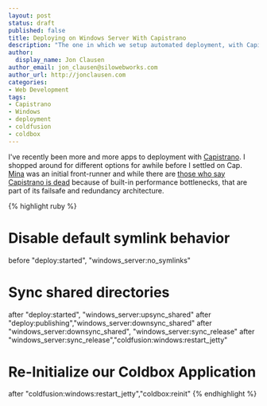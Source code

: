```yaml
---
layout: post
status: draft
published: false
title: Deploying on Windows Server With Capistrano
description: "The one in which we setup automated deployment, with Capistrano, to Windows Server"
author:
  display_name: Jon Clausen
author_email: jon_clausen@silowebworks.com
author_url: http://jonclausen.com
categories:
- Web Development
tags:
- Capistrano
- Windows
- deployment
- coldfusion
- coldbox
---
```


I've recently been more and more apps to deployment with [Capistrano][].  I shopped around for different options for awhile before I settled on Cap.  [Mina][] was an initial front-runner and while there are [those who say Capistrano is dead](https://weluse.de/blog/capistrano-is-dead-use-mina.html) because of built-in performance bottlenecks, that are part of its failsafe and redundancy architecture.  


[Capistrano]: http://capistranorb.com/
[Mina]: http://nadarei.co/mina/

{% highlight ruby %}
# Disable default symlink behavior
before "deploy:started", "windows_server:no_symlinks"
# Sync shared directories
after "deploy:started", "windows_server:upsync_shared"
after "deploy:publishing","windows_server:downsync_shared"
after "windows_server:downsync_shared", "windows_server:sync_release"
after "windows_server:sync_release","coldfusion:windows:restart_jetty"
# Re-Initialize our Coldbox Application
after "coldfusion:windows:restart_jetty","coldbox:reinit"
{% endhighlight %}


